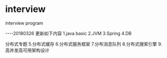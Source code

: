 # interview
interview program

----20180326 更新如下内容
1.java basic 
2.JVM
3.Spring
4.DB

分布式专题
5.分布式缓存
6.分布式服务框架
7.分布消息队列
8.分布式搜索引擎
9.高并发高可用架构设计
